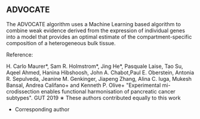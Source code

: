 ##  ADVOCATE

The ADVOCATE algorithm uses a Machine Learning based algorithm to combine weak evidence derived from the expression of individual genes into a model that provides an optimal estimate of the compartment-specific composition of a heterogeneous bulk tissue. 

Reference:

H. Carlo Maurer*, Sam R. Holmstrom*, Jing He*, Pasquale Laise, Tao Su, Aqeel Ahmed, Hanina Hibshoosh, John A. Chabot,Paul E. Oberstein, Antonia R. Sepulveda, Jeanine M. Genkinger, Jiapeng Zhang, Alina C. Iuga, Mukesh Bansal, Andrea Califano+ and Kenneth P. Olive+ "Experimental mi- crodissection enables functional harmonisation of pancreatic cancer subtypes". GUT 2019
∗ These authors contributed equally to this work 
+ Corresponding author
